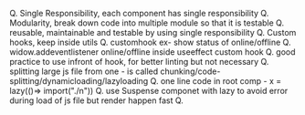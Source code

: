 Q. Single Responsibility, each component has single responsibility
Q. Modularity, break down code into multiple module so that it is testable
Q. reusable, maintainable and testable by using single responsibility
Q. Custom hooks, keep inside utils
Q. customhook ex- show status of online/offline
Q. widow.addeventlistener online/offline inside useeffect custom hook
Q. good practice to use infront of hook, for better linting but not necessary
Q. splitting large js file from one - is called chunking/code-splitting/dynamicloading/lazyloading
Q. one line code in root comp - x = lazy(()=> import("./n"))
Q. use Suspense componet with lazy to avoid error during load of js file but render happen fast
Q.
